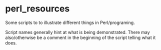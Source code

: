 # perl_resources
Some scripts to to illustrate different things in Perl/programing.

Script names generally hint at what is being demonstrated. There may also/otherwise be a comment in the beginning of the script telling what it does.
